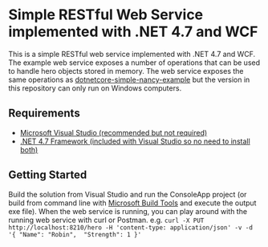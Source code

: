 # Simple RESTful Web Service implemented with .NET 4.7 and WCF

This is a simple RESTful web service implemented with .NET 4.7 and WCF. 
The example web service exposes a number of operations that can be used to handle hero objects stored in memory. 
The web service exposes the same operations as [dotnetcore-simple-nancy-example](https://github.com/StefanRehder/dotnetcore-simple-nancy-example) but the version in this repository can only run on Windows computers.

## Requirements

- [Microsoft Visual Studio (recommended but not required)](https://visualstudio.microsoft.com/) 
- [.NET 4.7 Framework (included with Visual Studio so no need to install both)](http://go.microsoft.com/fwlink/?LinkId=528259)

## Getting Started
Build the solution from Visual Studio and run the ConsoleApp project (or build from command line with [Microsoft Build Tools](http://www.microsoft.com/en-us/download/details.aspx?id=48159) and execute the output exe file).
When the web service is running, you can play around with the running web service with curl or Postman.
e.g. `curl -X PUT http://localhost:8210/hero -H 'content-type: application/json' -v -d '{ "Name": "Robin",  "Strength": 1 }'`